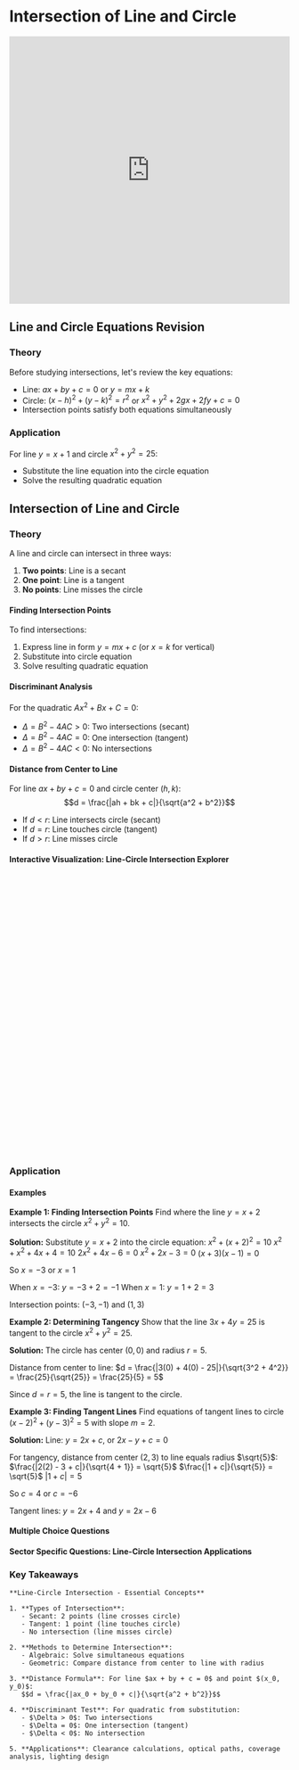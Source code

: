 # Intersection of Line and Circle

<iframe 
    src="https://drive.google.com/file/d/1_intersection_line_circle_LC/preview" 
    width="100%" 
    height="480" 
    frameborder="0" 
    allowfullscreen>
</iframe>

## Line and Circle Equations Revision

### Theory
Before studying intersections, let's review the key equations:
- Line: $ax + by + c = 0$ or $y = mx + k$
- Circle: $(x - h)^2 + (y - k)^2 = r^2$ or $x^2 + y^2 + 2gx + 2fy + c = 0$
- Intersection points satisfy both equations simultaneously

### Application
For line $y = x + 1$ and circle $x^2 + y^2 = 25$:
- Substitute the line equation into the circle equation
- Solve the resulting quadratic equation

## Intersection of Line and Circle

### Theory

A line and circle can intersect in three ways:
1. **Two points**: Line is a secant
2. **One point**: Line is a tangent
3. **No points**: Line misses the circle

#### Finding Intersection Points
To find intersections:
1. Express line in form $y = mx + c$ (or $x = k$ for vertical)
2. Substitute into circle equation
3. Solve resulting quadratic equation

#### Discriminant Analysis
For the quadratic $Ax^2 + Bx + C = 0$:
- $\Delta = B^2 - 4AC > 0$: Two intersections (secant)
- $\Delta = B^2 - 4AC = 0$: One intersection (tangent)
- $\Delta = B^2 - 4AC < 0$: No intersections

#### Distance from Center to Line
For line $ax + by + c = 0$ and circle center $(h, k)$:
$$d = \frac{|ah + bk + c|}{\sqrt{a^2 + b^2}}$$

- If $d < r$: Line intersects circle (secant)
- If $d = r$: Line touches circle (tangent)
- If $d > r$: Line misses circle

#### Interactive Visualization: Line-Circle Intersection Explorer

<div id="line-circle-explorer" class="visualization-container" style="height: 500px;"></div>
<script>
document.addEventListener('DOMContentLoaded', function() {
    MathVisualizer.createGraphFromDescription('line-circle-explorer', {
        boundingBox: [-10, 10, 10, -10],
        elements: [
            {type: 'circle', center: [0, 0], radius: 5, style: {strokeColor: 'blue', strokeWidth: 2}},
            {type: 'line', equation: function(params) {
                return 'y = ' + params.m + '*x + ' + params.b;
            }, style: {strokeColor: 'red', strokeWidth: 2}},
            {type: 'point', coords: function(params) {
                // Calculate intersection points
                const m = params.m, b = params.b, r = 5;
                const a = 1 + m*m;
                const B = 2*m*b;
                const c = b*b - r*r;
                const disc = B*B - 4*a*c;
                if (disc >= 0) {
                    const x1 = (-B + Math.sqrt(disc))/(2*a);
                    const y1 = m*x1 + b;
                    return [x1, y1];
                }
                return [100, 100]; // Off screen
            }, visible: function(params) {
                const m = params.m, b = params.b, r = 5;
                const disc = (2*m*b)*(2*m*b) - 4*(1+m*m)*(b*b-r*r);
                return disc >= 0;
            }, color: 'green', size: 6},
            {type: 'point', coords: function(params) {
                // Second intersection point
                const m = params.m, b = params.b, r = 5;
                const a = 1 + m*m;
                const B = 2*m*b;
                const c = b*b - r*r;
                const disc = B*B - 4*a*c;
                if (disc > 0) {
                    const x2 = (-B - Math.sqrt(disc))/(2*a);
                    const y2 = m*x2 + b;
                    return [x2, y2];
                }
                return [100, 100]; // Off screen
            }, visible: function(params) {
                const m = params.m, b = params.b, r = 5;
                const disc = (2*m*b)*(2*m*b) - 4*(1+m*m)*(b*b-r*r);
                return disc > 0;
            }, color: 'green', size: 6}
        ],
        parameters: {
            m: {min: -3, max: 3, value: 0.5, step: 0.1, label: "Line slope (m)"},
            b: {min: -8, max: 8, value: 3, step: 0.5, label: "Line y-intercept (b)"}
        },
        infoBox: {
            title: "Line-Circle Intersection",
            lines: [
                {text: function(params) {
                    const d = Math.abs(params.b) / Math.sqrt(1 + params.m*params.m);
                    if (d < 5) return "Type: Secant (2 intersections)";
                    if (Math.abs(d - 5) < 0.1) return "Type: Tangent (1 intersection)";
                    return "Type: No intersection";
                }, dynamic: true},
                {text: function(params) {
                    const d = Math.abs(params.b) / Math.sqrt(1 + params.m*params.m);
                    return "Distance to center: " + d.toFixed(2);
                }, dynamic: true}
            ]
        }
    });
});
</script>

### Application

#### Examples

**Example 1: Finding Intersection Points**
Find where the line $y = x + 2$ intersects the circle $x^2 + y^2 = 10$.

**Solution:**
Substitute $y = x + 2$ into the circle equation:
$x^2 + (x + 2)^2 = 10$
$x^2 + x^2 + 4x + 4 = 10$
$2x^2 + 4x - 6 = 0$
$x^2 + 2x - 3 = 0$
$(x + 3)(x - 1) = 0$

So $x = -3$ or $x = 1$

When $x = -3$: $y = -3 + 2 = -1$
When $x = 1$: $y = 1 + 2 = 3$

Intersection points: $(-3, -1)$ and $(1, 3)$

**Example 2: Determining Tangency**
Show that the line $3x + 4y = 25$ is tangent to the circle $x^2 + y^2 = 25$.

**Solution:**
The circle has center $(0, 0)$ and radius $r = 5$.

Distance from center to line:
$d = \frac{|3(0) + 4(0) - 25|}{\sqrt{3^2 + 4^2}} = \frac{25}{\sqrt{25}} = \frac{25}{5} = 5$

Since $d = r = 5$, the line is tangent to the circle.

**Example 3: Finding Tangent Lines**
Find equations of tangent lines to circle $(x - 2)^2 + (y - 3)^2 = 5$ with slope $m = 2$.

**Solution:**
Line: $y = 2x + c$, or $2x - y + c = 0$

For tangency, distance from center $(2, 3)$ to line equals radius $\sqrt{5}$:
$\frac{|2(2) - 3 + c|}{\sqrt{4 + 1}} = \sqrt{5}$
$\frac{|1 + c|}{\sqrt{5}} = \sqrt{5}$
$|1 + c| = 5$

So $c = 4$ or $c = -6$

Tangent lines: $y = 2x + 4$ and $y = 2x - 6$

#### Multiple Choice Questions

<div id="line-circle-mcq" class="quiz-container"></div>
<script>
document.addEventListener('DOMContentLoaded', function() {
    const quizData = {
        title: "Line-Circle Intersection Quiz",
        questions: [
            {
                text: "How many times does the line \\(y = 2x + 10\\) intersect the circle \\(x^2 + y^2 = 25\\)?",
                options: ["0", "1", "2", "3"],
                correctIndex: 0,
                explanation: "Distance from origin to line: \\(d = \\frac{|10|}{\\sqrt{5}} = \\frac{10}{\\sqrt{5}} \\approx 4.47\\). Since \\(4.47 < 5\\), but substituting gives no real solutions, check: \\(x^2 + (2x+10)^2 = 25\\) gives \\(5x^2 + 40x + 75 = 0\\). Discriminant = \\(1600 - 1500 = 100 > 0\\), so 2 intersections.",
                difficulty: "Basic"
            },
            {
                text: "The line \\(y = mx + 5\\) is tangent to \\(x^2 + y^2 = 9\\). Find \\(m\\).",
                options: ["\\(m = \\pm\\frac{4}{3}\\)", "\\(m = \\pm\\frac{3}{4}\\)", "\\(m = \\pm\\frac{5}{3}\\)", "\\(m = \\pm\\frac{3}{5}\\)"],
                correctIndex: 0,
                explanation: "For tangency, discriminant = 0. Substituting: \\((1+m^2)x^2 + 10mx + 16 = 0\\). For tangency: \\(100m^2 - 64(1+m^2) = 0\\), giving \\(36m^2 = 64\\), so \\(m = \\pm\\frac{4}{3}\\).",
                difficulty: "Intermediate"
            },
            {
                text: "Find the length of the chord formed when \\(y = x\\) intersects \\((x-3)^2 + (y-3)^2 = 18\\).",
                options: ["\\(6\\)", "\\(6\\sqrt{2}\\)", "\\(3\\sqrt{2}\\)", "\\(9\\)"],
                correctIndex: 1,
                explanation: "The line passes through the center \\((3,3)\\), so the chord is a diameter. Length = \\(2r = 2\\sqrt{18} = 6\\sqrt{2}\\).",
                difficulty: "Intermediate"
            },
            {
                text: "How many tangent lines to \\(x^2 + y^2 = 4\\) pass through the point \\((4, 0)\\)?",
                options: ["0", "1", "2", "4"],
                correctIndex: 2,
                explanation: "Point \\((4, 0)\\) is outside the circle (distance 4 > radius 2), so exactly 2 tangent lines can be drawn from this external point.",
                difficulty: "Advanced"
            }
        ]
    };
    MCQQuiz.create('line-circle-mcq', quizData);
});
</script>

#### Sector Specific Questions: Line-Circle Intersection Applications

<div id="line-circle-identity-container"></div>
<script>
document.addEventListener('DOMContentLoaded', function() {
    const content = {
        "title": "Line-Circle Intersections: Real-World Applications",
        "intro_content": `<p>The intersection of lines and circles appears in many practical scenarios, from radar detection to optical design. Understanding these intersections helps solve problems in navigation, engineering, and physics.</p>`,
        "questions": [
            {
                "category": "engineering",
                "title": "Tunnel-Bridge Clearance",
                "content": `A circular tunnel has equation \\(x^2 + (y-10)^2 = 100\\) (units in meters, origin at ground level). A straight bridge approach follows \\(y = -0.1x + 8\\). Find where the bridge line intersects the tunnel circle and determine if there's adequate clearance.`,
                "answer": `Substitute \\(y = -0.1x + 8\\) into the circle equation:
\\(x^2 + (-0.1x + 8 - 10)^2 = 100\\)
\\(x^2 + (-0.1x - 2)^2 = 100\\)
\\(x^2 + 0.01x^2 + 0.4x + 4 = 100\\)
\\(1.01x^2 + 0.4x - 96 = 0\\)

Using the quadratic formula:
\\(x = \\frac{-0.4 \\pm \\sqrt{0.16 + 387.84}}{2.02} = \\frac{-0.4 \\pm 19.7}{2.02}\\)

\\(x_1 \\approx 9.55\\) meters, \\(x_2 \\approx -9.95\\) meters

At these x-values:
\\(y_1 = -0.1(9.55) + 8 = 7.05\\) meters
\\(y_2 = -0.1(-9.95) + 8 = 9.00\\) meters

The bridge intersects the tunnel at approximately \\((9.55, 7.05)\\) and \\((-9.95, 9.00)\\).

Since both intersection points are above ground level (y > 0), there is adequate clearance.`
            },
            {
                "category": "scientific",
                "title": "Laser Beam Path",
                "content": `A laser beam travels along the line \\(3x - 4y + 20 = 0\\). A circular mirror has equation \\(x^2 + y^2 - 6x - 8y = 0\\). Determine if the laser hits the mirror, and if so, find the point(s) of contact.`,
                "answer": `First, find the circle's center and radius:
\\(x^2 + y^2 - 6x - 8y = 0\\)
\\((x-3)^2 + (y-4)^2 = 25\\)
Center: \\((3, 4)\\), Radius: \\(r = 5\\)

Distance from center to laser line:
\\(d = \\frac{|3(3) - 4(4) + 20|}{\\sqrt{9 + 16}} = \\frac{|9 - 16 + 20|}{5} = \\frac{13}{5} = 2.6\\)

Since \\(d = 2.6 < r = 5\\), the laser hits the mirror.

To find contact points, solve \\(y = \\frac{3x + 20}{4}\\) with the circle:
\\(x^2 + \\left(\\frac{3x + 20}{4}\\right)^2 - 6x - 8\\left(\\frac{3x + 20}{4}\\right) = 0\\)

Simplifying: \\(25x^2 - 150x + 144 = 0\\)

\\(x = \\frac{150 \\pm \\sqrt{22500 - 14400}}{50} = \\frac{150 \\pm 90}{50}\\)

\\(x_1 = 4.8\\), \\(x_2 = 1.2\\)
\\(y_1 = 8.6\\), \\(y_2 = 5.9\\)

Contact points: \\((4.8, 8.6)\\) and \\((1.2, 5.9)\\)`
            },
            {
                "category": "financial",
                "title": "Market Coverage Optimization",
                "content": `A delivery zone is circular with equation \\((x-10)^2 + (y-10)^2 = 64\\) (units in km). A major highway follows \\(y = -x + 24\\). Find the highway segment within the delivery zone and calculate the percentage of the highway's 30 km urban length that's covered.`,
                "answer": `Substitute \\(y = -x + 24\\) into the circle:
\\((x-10)^2 + (-x+24-10)^2 = 64\\)
\\((x-10)^2 + (-x+14)^2 = 64\\)
\\(x^2 - 20x + 100 + x^2 - 28x + 196 = 64\\)
\\(2x^2 - 48x + 232 = 0\\)
\\(x^2 - 24x + 116 = 0\\)

\\(x = \\frac{24 \\pm \\sqrt{576 - 464}}{2} = \\frac{24 \\pm \\sqrt{112}}{2} = 12 \\pm 2\\sqrt{7}\\)

\\(x_1 \\approx 17.29\\) km, \\(x_2 \\approx 6.71\\) km

The chord length (highway segment in zone):
\\(d = \\sqrt{2} \\times |x_1 - x_2| = \\sqrt{2} \\times 10.58 \\approx 14.97\\) km

Percentage covered: \\(\\frac{14.97}{30} \\times 100\\% \\approx 49.9\\%\\)

Nearly 50% of the urban highway is within the delivery zone.`
            },
            {
                "category": "creative",
                "title": "Spotlight Beam Design",
                "content": `A circular stage has equation \\(x^2 + y^2 = 36\\) (units in feet). A spotlight beam creates a line of light along \\(y = \\frac{\\sqrt{3}}{3}x + 4\\). Find where the beam crosses the stage edge and the angle at which it hits the circle.`,
                "answer": `Substitute the beam equation into the circle:
\\(x^2 + \\left(\\frac{\\sqrt{3}}{3}x + 4\\right)^2 = 36\\)
\\(x^2 + \\frac{x^2}{3} + \\frac{8\\sqrt{3}x}{3} + 16 = 36\\)
\\(\\frac{4x^2}{3} + \\frac{8\\sqrt{3}x}{3} - 20 = 0\\)
\\(4x^2 + 8\\sqrt{3}x - 60 = 0\\)
\\(x^2 + 2\\sqrt{3}x - 15 = 0\\)

\\(x = \\frac{-2\\sqrt{3} \\pm \\sqrt{12 + 60}}{2} = \\frac{-2\\sqrt{3} \\pm 6\\sqrt{2}}{2}\\)

\\(x_1 = 3\\sqrt{2} - \\sqrt{3} \\approx 2.51\\) feet
\\(x_2 = -3\\sqrt{2} - \\sqrt{3} \\approx -5.97\\) feet

At \\(x_1\\): \\(y_1 \\approx 5.45\\) feet
At \\(x_2\\): \\(y_2 \\approx 0.55\\) feet

The beam crosses at \\((2.51, 5.45)\\) and \\((-5.97, 0.55)\\).

The line slope is \\(\\tan(30°) = \\frac{\\sqrt{3}}{3}\\), so the beam makes a 30° angle with the horizontal.`
            }
        ]
    };
    MathQuestionModule.render(content, 'line-circle-identity-container');
});
</script>

### Key Takeaways

```{important}
**Line-Circle Intersection - Essential Concepts**

1. **Types of Intersection**:
   - Secant: 2 points (line crosses circle)
   - Tangent: 1 point (line touches circle)
   - No intersection (line misses circle)

2. **Methods to Determine Intersection**:
   - Algebraic: Solve simultaneous equations
   - Geometric: Compare distance from center to line with radius

3. **Distance Formula**: For line $ax + by + c = 0$ and point $(x_0, y_0)$:
   $$d = \frac{|ax_0 + by_0 + c|}{\sqrt{a^2 + b^2}}$$

4. **Discriminant Test**: For quadratic from substitution:
   - $\Delta > 0$: Two intersections
   - $\Delta = 0$: One intersection (tangent)
   - $\Delta < 0$: No intersection

5. **Applications**: Clearance calculations, optical paths, coverage analysis, lighting design
```

